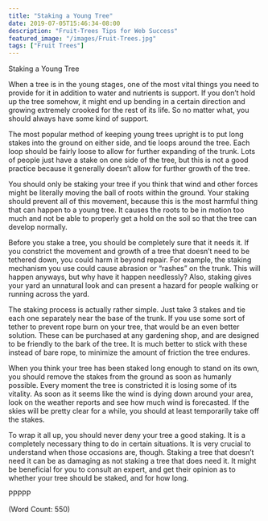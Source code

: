 ```yaml
---
title: "Staking a Young Tree"
date: 2019-07-05T15:46:34-08:00
description: "Fruit-Trees Tips for Web Success"
featured_image: "/images/Fruit-Trees.jpg"
tags: ["Fruit Trees"]
---
```


Staking a Young Tree

When a tree is in the young stages, one of the most vital things you need to provide for it in addition to water and nutrients is support. If you don’t hold up the tree somehow, it might end up bending in a certain direction and growing extremely crooked for the rest of its life. So no matter what, you should always have some kind of support.

The most popular method of keeping young trees upright is to put long stakes into the ground on either side, and tie loops around the tree. Each loop should be fairly loose to allow for further expanding of the trunk. Lots of people just have a stake on one side of the tree, but this is not a good practice because it generally doesn’t allow for further growth of the tree.

You should only be staking your tree if you think that wind and other forces might be literally moving the ball of roots within the ground. Your staking should prevent all of this movement, because this is the most harmful thing that can happen to a young tree. It causes the roots to be in motion too much and not be able to properly get a hold on the soil so that the tree can develop normally.

Before you stake a tree, you should be completely sure that it needs it. If you constrict the movement and growth of a tree that doesn’t need to be tethered down, you could harm it beyond repair. For example, the staking mechanism you use could cause abrasion or “rashes” on the trunk. This will happen anyways, but why have it happen needlessly? Also, staking gives your yard an unnatural look and can present a hazard for people walking or running across the yard.

The staking process is actually rather simple. Just take 3 stakes and tie each one separately near the base of the trunk. If you use some sort of tether to prevent rope burn on your tree, that would be an even better solution. These can be purchased at any gardening shop, and are designed to be friendly to the bark of the tree. It is much better to stick with these instead of bare rope, to minimize the amount of friction the tree endures.

When you think your tree has been staked long enough to stand on its own, you should remove the stakes from the ground as soon as humanly possible. Every moment the tree is constricted it is losing some of its vitality. As soon as it seems like the wind is dying down around your area, look on the weather reports and see how much wind is forecasted. If the skies will be pretty clear for a while, you should at least temporarily take off the stakes.

To wrap it all up, you should never deny your tree a good staking. It is a completely necessary thing to do in certain situations. It is very crucial to understand when those occasions are, though. Staking a tree that doesn’t need it can be as damaging as not staking a tree that does need it. It might be beneficial for you to consult an expert, and get their opinion as to whether your tree should be staked, and for how long.

PPPPP

(Word Count: 550)
